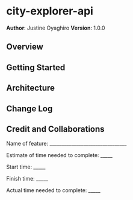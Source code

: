 # city-explorer-api

**Author**: Justine Oyaghiro
**Version**: 1.0.0 

## Overview


## Getting Started


## Architecture


## Change Log


## Credit and Collaborations



Name of feature: ________________________________

Estimate of time needed to complete: _____

Start time: _____

Finish time: _____

Actual time needed to complete: _____